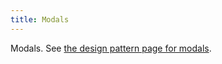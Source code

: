 ```yaml
---
title: Modals
---
```


Modals. See <a href="/styleguide/docs/modals.html">the design pattern page for modals</a>.

